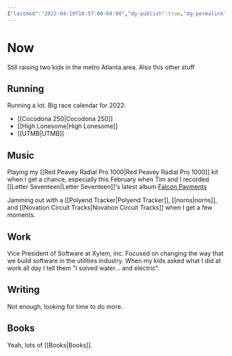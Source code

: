 ```yaml
---
{"lastmod":"2022-04-19T10:57:00-04:00","dg-publish":true,"dg-permalink":"now","date":"2022-04-13T21:31:28-04:00","permalink":"/now/","dgHomeLink":true,"dgPassFrontmatter":true}
---
```


# Now

Still raising two kids in the metro Atlanta area. Also this other stuff

## Running

Running a lot. Big race calendar for 2022:

- [[Cocodona 250|Cocodona 250]]
- [[High Lonesome|High Lonesome]]
- [[UTMB|UTMB]]

## Music

Playing my [[Red Peavey Radial Pro 1000|Red Peavey Radial Pro 1000]] kit when I get a chance, especially this February when Tim and I recorded [[Letter Seventeen|Letter Seventeen]]'s latest album [Falcon Payments](https://letterseventeen.bandcamp.com/album/falcon-payments)

Jamming out with a [[Polyend Tracker|Polyend Tracker]], [[norns|norns]], and [[Novation Circuit Tracks|Novation Circuit Tracks]] when I get a few moments.

## Work

Vice President of Software at Xylem, inc. Focused on changing the way that we build software in the utilities industry. When my kids asked what I did at work all day I tell them "I solved water... and electric".

## Writing

Not enough, looking for time to do more.

## Books

Yeah, lots of [[Books|Books]].
